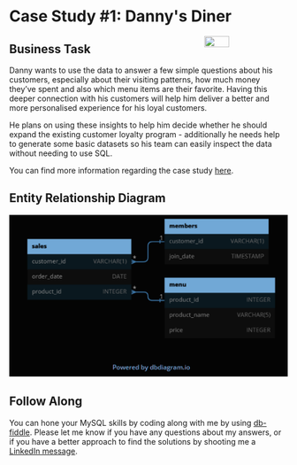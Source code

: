 # Case Study #1: Danny's Diner
<img src="https://8weeksqlchallenge.com/images/case-study-designs/1.png"
 width=30% height=30% align=right>

## Business Task
Danny wants to use the data to answer a few simple questions about his customers, especially about their visiting patterns, how much money they’ve spent and also which menu items are their favorite. Having this deeper connection with his customers will help him deliver a better and more personalised experience for his loyal customers.

He plans on using these insights to help him decide whether he should expand the existing customer loyalty program - additionally he needs help to generate some basic datasets so his team can easily inspect the data without needing to use SQL.

You can find more information regarding the case study [here](https://8weeksqlchallenge.com/case-study-1/).

## Entity Relationship Diagram
![](/Images/project_1/eed.PNG)

## Follow Along
You can hone your MySQL skills by coding along with me by using [db-fiddle](https://www.db-fiddle.com/f/2rM8RAnq7h5LLDTzZiRWcd/138).  Please let me know if you have any questions about my answers, or if you have a better approach to find the solutions by shooting me a [LinkedIn message](https://www.linkedin.com/in/eangutierrez/).
